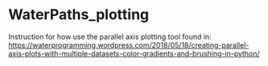 # WaterPaths_plotting

Instruction for how use the parallel axis plotting tool found in:
https://waterprogramming.wordpress.com/2018/05/18/creating-parallel-axis-plots-with-multiple-datasets-color-gradients-and-brushing-in-python/
